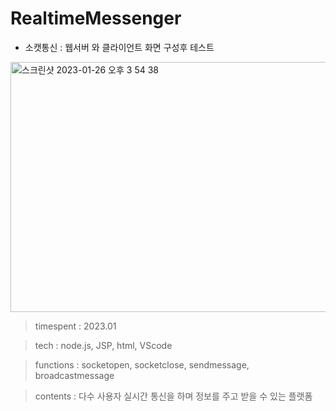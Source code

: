# RealtimeMessenger

- 소캣통신 : 웹서버 와 클라이언트 화면 구성후 테스트

<img width="600" height="400" alt="스크린샷 2023-01-26 오후 3 54 38" src="https://user-images.githubusercontent.com/26247241/214777386-b4f42e85-6a16-4a2e-a9ed-aa9ca05ad41c.png">


> timespent : 2023.01

> tech : node.js, JSP, html, VScode

> functions : socketopen, socketclose, sendmessage, broadcastmessage

> contents : 다수 사용자 실시간 통신을 하며 정보를 주고 받을 수 있는 플랫폼
